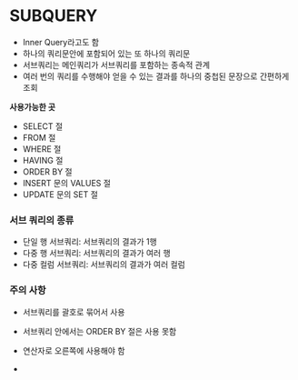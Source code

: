 # SUBQUERY
- Inner Query라고도 함
- 하나의 쿼리문안에 포함되어 있는 또 하나의 쿼리문
- 서브쿼리는 메인쿼리가 서브쿼리를 포함하는 종속적 관계
- 여러 번의 쿼리를 수행해야 얻을 수 있는 결과를 하나의 중첩된 문장으로 간편하게 조회

**사용가능한 곳**
- SELECT 절
- FROM 절
- WHERE 절
- HAVING 절
- ORDER BY 절
- INSERT 문의 VALUES 절
- UPDATE 문의 SET 절

 ### 서브 쿼리의 종류
 - 단일 행 서브쿼리: 서브쿼리의 결과가 1행
 - 다중 행 서브쿼리: 서브쿼리의 결과가 여러 행
 - 다중 컬럼 서브쿼리: 서브쿼리의 결과가 여러 컬럼

### 주의 사항
- 서브쿼리를 괄호로 묶어서 사용
- 서브쿼리 안에서는 ORDER BY 절은 사용 못함
- 연산자로 오른쪽에 사용해야 함

- 

